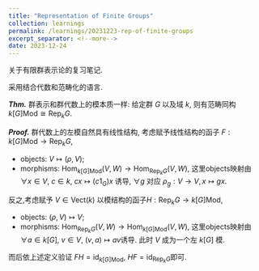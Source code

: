 ```yaml
---
title: "Representation of Finite Groups"
collection: learnings
permalink: /learnings/20231223-rep-of-finite-groups
excerpt_separator: <!--more-->
date: 2023-12-24
---
```

关于有限群表示论的复习笔记.
<!--more-->

采用结合代数和范畴化的语言.

***Thm.*** 
群表示和群代数上的模本质一样: 给定群 $G$ 以及域 $k$, 则有范畴同构 $k[G]\mathsf{Mod} \cong \mathsf{Rep}_{k}G$.

***Proof.*** 
群代数上的左模自然具有线性结构, 考虑赋予线性结构的函子 $F: k[G]\mathsf{Mod} \to \mathsf{Rep}_ {k}G$, 
- objects: $V \mapsto (\rho,V)$;
- morphisms: $\mathrm{Hom}_ {k[G]\mathsf{Mod}}(V,W) \to \mathrm{Hom}_ {\mathsf{Rep}_ {k}G}(V,W),$
这里objects映射由 $\forall x \in V$, $c \in k$, $cx \mapsto (c1_{G})x$ 诱导, $\forall g$ 对应 $\rho_g: V\to V,\,x\mapsto gx$.

反之,考虑赋予 $V \in \mathsf{Vect}(k)$ 以模结构的函子$H: \mathsf{Rep}_ {k}G \to k[G]\mathsf{Mod}$,
- objects: $(\rho,V) \mapsto V$;
- morphisms: $\mathrm{Hom}_ {\mathsf{Rep}_ {k}G}(V,W) \to \mathrm{Hom}_ {k[G]\mathsf{Mod}}(V,W),$
这里objects映射由 $\forall a \in k[G]$, $v \in V$, $(v,a) \mapsto av$诱导. 此时 $V$ 成为一个左 $k[G]$ 模.

而后依上述定义验证 $FH=\mathrm{id}_ {k[G]\mathsf{Mod}}$, $HF=\mathrm{id}_ {\mathsf{Rep}_ {k}G}$即可.




